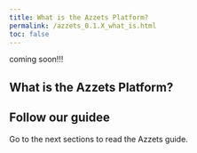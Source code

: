 ```yaml
---
title: What is the Azzets Platform?
permalink: /azzets_0.1.X_what_is.html
toc: false
---
```


coming soon!!!
## What is the Azzets Platform?  



## Follow our guidee

Go to the next sections to read the Azzets guide.

